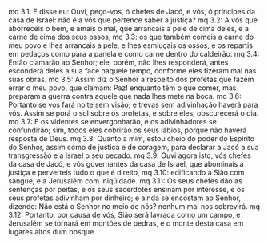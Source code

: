 mq 3.1: E disse eu: Ouvi, peço-vos, ó chefes de Jacó, e vós, ó príncipes da casa de Israel: não é a vós que pertence saber a justiça?
mq 3.2: A vós que aborreceis o bem, e amais o mal, que arrancais a pele de cima deles, e a carne de cima dos seus ossos,
mq 3.3: os que também comeis a carne do meu povo e lhes arrancais a pele, e lhes esmiuçais os ossos, e os repartis em pedaços como para a panela e como carne dentro do caldeirão.
mq 3.4: Então clamarão ao Senhor; ele, porém, não lhes responderá, antes esconderá deles a sua face naquele tempo, conforme eles fizeram mal nas suas obras.
mq 3.5: Assim diz o Senhor a respeito dos profetas que fazem errar o meu povo, que clamam: Paz! enquanto têm o que comer, mas preparam a guerra contra aquele que nada lhes mete na boca.
mq 3.6: Portanto se vos fará noite sem visão; e trevas sem adivinhação haverá para vós. Assim se porá o sol sobre os profetas, e sobre eles, obscurecerá o dia.
mq 3.7: E os videntes se envergonharão, e os adivinhadores se confundirão; sim, todos eles cobrirão os seus lábios, porque não haverá resposta de Deus.
mq 3.8: Quanto a mim, estou cheio do poder do Espírito do Senhor, assim como de justiça e de coragem, para declarar a Jacó a sua transgressão e a Israel o seu pecado.
mq 3.9: Ouvi agora isto, vós chefes da casa de Jacó, e vós governantes da casa de Israel, que abominais a justiça e perverteis tudo o que é direito,
mq 3.10: edificando a Sião com sangue, e a Jerusalém com iniqüidade.
mq 3.11: Os seus chefes dão as sentenças por peitas, e os seus sacerdotes ensinam por interesse, e os seus profetas adivinham por dinheiro; e ainda se encostam ao Senhor, dizendo: Não está o Senhor no meio de nós? nenhum mal nos sobrevirá.
mq 3.12: Portanto, por causa de vós, Sião será lavrada como um campo, e Jerusalém se tornará em montões de pedras, e o monte desta casa em lugares altos dum bosque.
